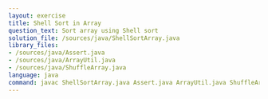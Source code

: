 ```yaml
---
layout: exercise
title: Shell Sort in Array
question_text: Sort array using Shell sort
solution_file: /sources/java/ShellSortArray.java
library_files:
- /sources/java/Assert.java
- /sources/java/ArrayUtil.java
- /sources/java/ShuffleArray.java
language: java
command: javac ShellSortArray.java Assert.java ArrayUtil.java ShuffleArray.java && java ShellSortArray
---
```

